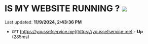 # IS MY WEBSITE RUNNING ? [![](https://img.shields.io/static/v1?label=Sponsor&message=%E2%9D%A4&logo=GitHub&color=%23fe8e86)](https://github.com/sponsors/Youssef-Lehmam)

Last updated: **11/9/2024, 2:43:36 PM**

- `GET` [https://youssefservice.me](https://youssefservice.me) - **Up** (285ms)
